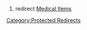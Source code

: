 1.  redirect [Medical Items](Medical_Items.md "wikilink")

[Category:Protected Redirects](Category:Protected_Redirects "wikilink")